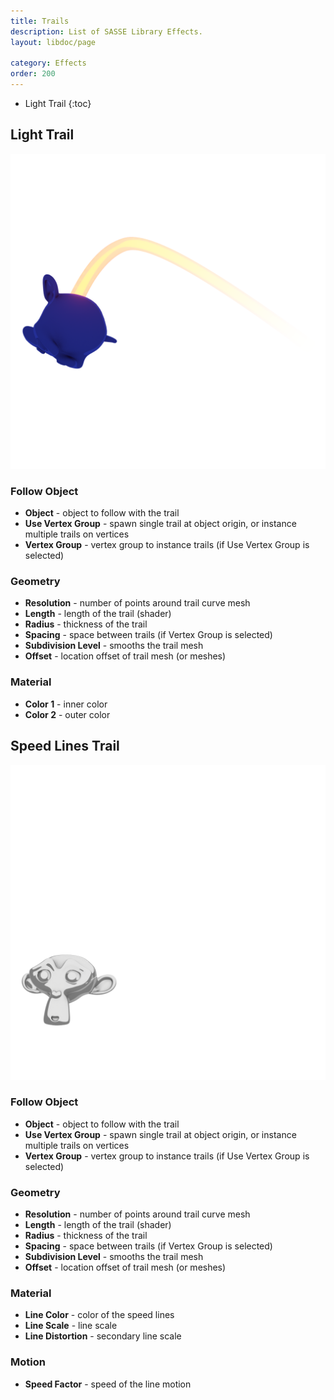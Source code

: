 ```yaml
---
title: Trails
description: List of SASSE Library Effects.
layout: libdoc/page

category: Effects
order: 200
---
```

- Light Trail
{:toc}

## Light Trail
![Light Trail](/assets/Effects/Trails/LightTrail_Preview.png)
### Follow Object
- **Object** - object to follow with the trail
- **Use Vertex Group** - spawn single trail at object origin, or instance multiple trails on vertices
- **Vertex Group** - vertex group to instance trails (if Use Vertex Group is selected)

### Geometry
- **Resolution** - number of points around trail curve mesh
- **Length** - length of the trail (shader)
- **Radius** - thickness of the trail
- **Spacing** - space between trails (if Vertex Group is selected)
- **Subdivision Level** - smooths the trail mesh
- **Offset** - location offset of trail mesh (or meshes)

### Material
- **Color 1** - inner color
- **Color 2** - outer color

## Speed Lines Trail
![Speed Lines Trail](/assets/Effects/Trails/Speed_Lines_Trail_Preview.png)
### Follow Object
- **Object** - object to follow with the trail
- **Use Vertex Group** - spawn single trail at object origin, or instance multiple trails on vertices
- **Vertex Group** - vertex group to instance trails (if Use Vertex Group is selected)

### Geometry
- **Resolution** - number of points around trail curve mesh
- **Length** - length of the trail (shader)
- **Radius** - thickness of the trail
- **Spacing** - space between trails (if Vertex Group is selected)
- **Subdivision Level** - smooths the trail mesh
- **Offset** - location offset of trail mesh (or meshes)

### Material
- **Line Color** - color of the speed lines
- **Line Scale** - line scale
- **Line Distortion** - secondary line scale

### Motion
- **Speed Factor** - speed of the line motion
